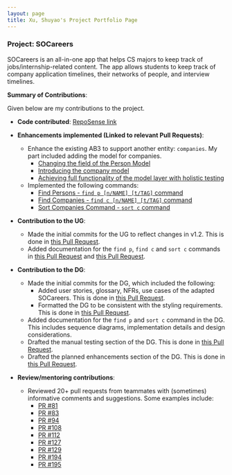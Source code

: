```yaml
---
layout: page
title: Xu, Shuyao's Project Portfolio Page
---
```


### Project: SOCareers

SOCareers is an all-in-one app that helps CS majors to keep track of jobs/internship-related content.
The app allows students to keep track of company application timelines, their networks of people, and interview timelines.

**Summary of Contributions**:

Given below are my contributions to the project.

* **Code contributed**: [RepoSense link](https://nus-cs2103-ay2324s1.github.io/tp-dashboard/?search=tim-siu&breakdown=false&sort=groupTitle%20dsc&sortWithin=title&since=2023-09-22&timeframe=commit&mergegroup=&groupSelect=groupByRepos)

* **Enhancements implemented (Linked to relevant Pull Requests)**:
    * Enhance the existing AB3 to support another entity: `companies`. My part included adding the model for companies.
        * [Changing the field of the Person Model](https://github.com/AY2324S1-CS2103T-T10-4/tp/pull/78)
        * [Introducing the company model](https://github.com/AY2324S1-CS2103T-T10-4/tp/pull/84)
        * [Achieving full functionality of the model layer with holistic testing](https://github.com/AY2324S1-CS2103T-T10-4/tp/pull/86)
    * Implemented the following commands:
        * [Find Persons - `find p [n/NAME] [t/TAG]` command](https://github.com/AY2324S1-CS2103T-T10-4/tp/pull/107)
        * [Find Companies - `find c [n/NAME] [t/TAG]` command](https://github.com/AY2324S1-CS2103T-T10-4/tp/pull/107)
        * [Sort Companies Command - `sort c` command](https://github.com/AY2324S1-CS2103T-T10-4/tp/pull/131)

* **Contribution to the UG**:
    * Made the initial commits for the UG to reflect changes in v1.2. This is done in [this Pull Request](https://github.com/AY2324S1-CS2103T-T10-4/tp/pull/104).
    * Added documentation for the `find p`, `find c` and `sort c` commands in [this Pull Request](https://github.com/AY2324S1-CS2103T-T10-4/tp/pull/114) and [this Pull Request](https://github.com/AY2324S1-CS2103T-T10-4/tp/pull/141).

* **Contribution to the DG**:
    * Made the initial commits for the DG, which included the following:
        * Added user stories, glossary, NFRs, use cases of the adapted SOCareers. This is done in [this Pull Request](https://github.com/AY2324S1-CS2103T-T10-4/tp/pull/18).
        * Formatted the DG to be consistent with the styling requirements. This is done in [this Pull Request](https://github.com/AY2324S1-CS2103T-T10-4/tp/pull/75).
    * Added documentation for the `find p` and `sort c` command in the DG. This includes sequence diagrams, implementation details and design considerations.
    * Drafted the manual testing section of the DG. This is done in [this Pull Request](https://github.com/AY2324S1-CS2103T-T10-4/tp/pull/144).
    * Drafted the planned enhancements section of the DG. This is done in [this Pull Request](https://github.com/AY2324S1-CS2103T-T10-4/tp/pull/200/files#diff-1a95edf069a4136e9cb71bee758b0dc86996f6051f0d438ec2c424557de7160b).

* **Review/mentoring contributions**:
    * Reviewed 20+ pull requests from teammates with (sometimes) informative comments and suggestions. Some examples include:
        * [PR #81](https://github.com/AY2324S1-CS2103T-T10-4/tp/pull/81)
        * [PR #83](https://github.com/AY2324S1-CS2103T-T10-4/tp/pull/83)
        * [PR #94](https://github.com/AY2324S1-CS2103T-T10-4/tp/pull/94)
        * [PR #108](https://github.com/AY2324S1-CS2103T-T10-4/tp/pull/108)
        * [PR #112](https://github.com/AY2324S1-CS2103T-T10-4/tp/pull/112)
        * [PR #127](https://github.com/AY2324S1-CS2103T-T10-4/tp/pull/127)
        * [PR #129](https://github.com/AY2324S1-CS2103T-T10-4/tp/pull/129)
      * [PR #194](https://github.com/AY2324S1-CS2103T-T10-4/tp/pull/194)
      * [PR #195](https://github.com/AY2324S1-CS2103T-T10-4/tp/pull/195)
